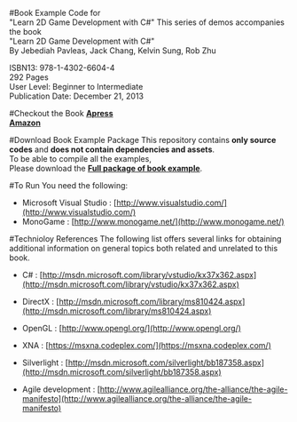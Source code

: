 #Book Example Code for <br>"Learn 2D Game Development with C&#35;"
This series of demos accompanies the book <br>
"Learn 2D Game Development with C#"<br>
By Jebediah Pavleas, Jack Chang, Kelvin Sung, Rob Zhu

ISBN13: 978-1-4302-6604-4 <br>
292 Pages <br>
User Level: Beginner to Intermediate<br>
Publication Date: December 21, 2013<br>

#Checkout the Book
[**Apress**](http://www.apress.com/9781430266044)<br>
[**Amazon**](http://www.amazon.com/gp/product/143026604X)

#Download Book Example Package
This repository contains **only source codes** and **does not contain dependencies and assets**.<br>
To be able to compile all the examples, <br>Please download the [**Full package of book example**](http://www.apress.com/downloadable/download/sample/sample_id/1488/).

#To Run
You need the following:
* Microsoft Visual Studio : [http://www.visualstudio.com/](http://www.visualstudio.com/)
* MonoGame : [http://www.monogame.net/](http://www.monogame.net/)

#Technioloy References
The following list offers several links for obtaining additional information on general topics both
related and unrelated to this book.

* C# : [http://msdn.microsoft.com/library/vstudio/kx37x362.aspx](http://msdn.microsoft.com/library/vstudio/kx37x362.aspx)

* DirectX : [http://msdn.microsoft.com/library/ms810424.aspx](http://msdn.microsoft.com/library/ms810424.aspx)

* OpenGL : [http://www.opengl.org/](http://www.opengl.org/)

* XNA : [https://msxna.codeplex.com/](https://msxna.codeplex.com/)

* Silverlight : [http://msdn.microsoft.com/silverlight/bb187358.aspx](http://msdn.microsoft.com/silverlight/bb187358.aspx)

* Agile development : [http://www.agilealliance.org/the-alliance/the-agile-manifesto](http://www.agilealliance.org/the-alliance/the-agile-manifesto)
